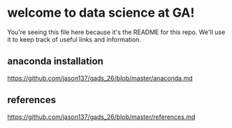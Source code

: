 # welcome to data science at GA!

You're seeing this file here because it's the README for this repo. We'll use
it to keep track of useful links and information.

## anaconda installation  
https://github.com/jason137/gads_26/blob/master/anaconda.md

## references  
https://github.com/jason137/gads_26/blob/master/references.md
